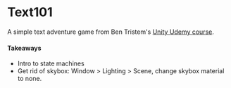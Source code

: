 # Text101

A simple text adventure game from Ben Tristem's [Unity Udemy course](https://www.udemy.com/unitycourse/).

#### Takeaways
* Intro to state machines
* Get rid of skybox: Window > Lighting > Scene, change skybox material to none.
